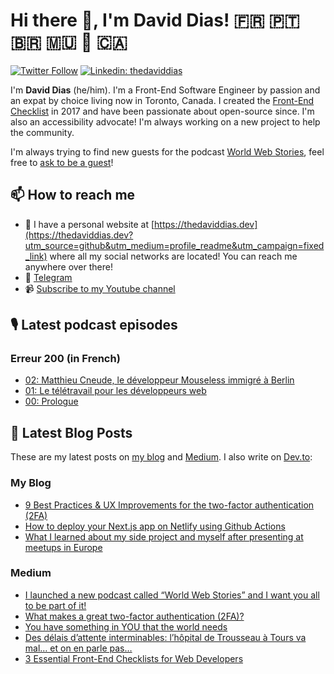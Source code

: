 # Hi there 👋, I'm David Dias! 🇫🇷 🇵🇹 🇧🇷 🇲🇺 📍 🇨🇦

[![Twitter Follow](https://img.shields.io/twitter/follow/thedaviddias?label=Follow)](https://twitter.com/thedaviddias)
[![Linkedin: thedaviddias](https://img.shields.io/badge/-David%20Dias-blue?style=flat-square&logo=Linkedin&logoColor=white&link=https://www.linkedin.com/in/thedaviddias/)](https://www.linkedin.com/in/thedaviddias/)

I'm **David Dias** (he/him). I'm a Front-End Software Engineer by passion and an expat by choice living now in Toronto, Canada. I created the [Front-End Checklist](https://github.com/thedaviddias/Front-End-Checklist) in 2017 and have been passionate about open-source since. I'm also an accessibility advocate! I'm always working on a new project to help the community.

I'm always trying to find new guests for the podcast [World Web Stories](https://worldwebstories.com/), feel free to [ask to be a guest](https://worldwebstories.com/be-a-guest/)!

## 📫 How to reach me

* 🔗 I have a personal website at [https://thedaviddias.dev](https://thedaviddias.dev?utm_source=github&utm_medium=profile_readme&utm_campaign=fixed_link) where all my social networks are located! You can reach me anywhere over there!
* 💬 [Telegram](https://t.me/thedaviddias)
* 📹 [Subscribe to my Youtube channel](https://www.youtube.com/channel/UCXYs_tVa-VFm5f6bWrPybhA?sub_confirmation=1)

## 🎙 Latest podcast episodes
### Erreur 200 (in French)

<!-- ERREUR200:START -->
- [02: Matthieu Cneude, le développeur Mouseless immigré à Berlin](https://erreur200.com/matthieu-cneude-developpeur-mouseless-immigre-berlin)
- [01: Le télétravail pour les développeurs web](https://erreur200.com/teletravail-developpeurs-web-bonheur-galere)
- [00: Prologue](https://erreur200.com/prologue)
<!-- ERREUR200:END -->
## 📝  Latest Blog Posts

These are my latest posts on [my blog](https://thedaviddias.dev) and [Medium](https://medium.com/@thedaviddias). I also write on [Dev.to](https://dev.to/thedaviddias):

### My Blog

<!-- BLOG:START -->
- [9 Best Practices & UX Improvements for the two-factor authentication  (2FA)](https://thedaviddias.dev/blog/9-best-practices-ux-for-two-factor-authentification/)
- [How to deploy your Next.js app on Netlify using Github Actions](https://thedaviddias.dev/blog/how-to-deploy-your-nextjs-app-on-netlify-using-github-actions/)
- [What I learned about my side project and myself after presenting at meetups in Europe](https://thedaviddias.dev/blog/what-i-learned-about-side-project-presenting-meetups-europe/)
<!-- BLOG:END -->
### Medium

<!-- MEDIUM:START -->
- [I launched a new podcast called “World Web Stories” and I want you all to be part of it!](https://thedaviddias.medium.com/i-launched-a-new-podcast-called-world-web-stories-and-i-want-you-all-to-be-part-of-it-b8b91106693?source=rss-7ae18a1470a9------2)
- [What makes a great two-factor authentication (2FA)?](https://uxdesign.cc/9-best-practices-ux-improvements-for-the-two-factor-authentication-2fa-7d70f613f558?source=rss-7ae18a1470a9------2)
- [You have something in YOU that the world needs](https://thedaviddias.medium.com/you-have-something-in-you-that-the-world-needs-3347f7a5fa2a?source=rss-7ae18a1470a9------2)
- [Des délais d’attente interminables: l’hôpital de Trousseau à Tours va mal… et on en parle pas…](https://thedaviddias.medium.com/des-d%C3%A9lais-dattente-interminables-l-h%C3%B4pital-de-trousseau-%C3%A0-tours-va-mal-et-on-en-parle-pas-6084d1db8e95?source=rss-7ae18a1470a9------2)
- [3 Essential Front-End Checklists for Web Developers](https://levelup.gitconnected.com/3-essential-front-end-checklists-for-web-developers-d873b226b1f0?source=rss-7ae18a1470a9------2)
<!-- MEDIUM:END -->
